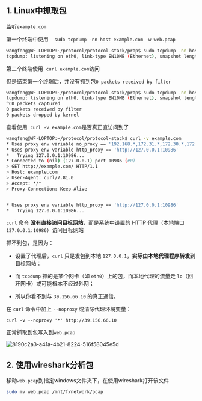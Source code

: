 

## 1. Linux中抓取包

监听`example.com`

第一个终端中使用    `sudo tcpdump -nn host example.com -w web.pcap`

```bash
wangfeng@WF-LOPTOP:~/protocol/protocol-stack/prap$ sudo tcpdump -nn host example.com -w web.pcap
tcpdump: listening on eth0, link-type EN10MB (Ethernet), snapshot length 262144 bytes

```

第二个终端使用  `curl example.com`访问



但是结束第一个终端后，并没有抓到包`0 packets received by filter`

```bash
wangfeng@WF-LOPTOP:~/protocol/protocol-stack/prap$ sudo tcpdump -nn host example.com -w web.pcap
tcpdump: listening on eth0, link-type EN10MB (Ethernet), snapshot length 262144 bytes
^C0 packets captured
0 packets received by filter      
0 packets dropped by kernel
```

查看使用  `curl -v example.com`是否真正直访问到了

```bash
wangfeng@WF-LOPTOP:~/protocol/protocol-stack$ curl -v example.com
* Uses proxy env variable no_proxy == '192.168.*,172.31.*,172.30.*,172.29.*,172.28.*,172.27.*,172.26.*,172.25.*,172.24.*,172.23.*,172.22.*,172.21.*,172.20.*,172.19.*,172.18.*,172.17.*,172.16.*,10.*,127.*,localhost'
* Uses proxy env variable http_proxy == 'http://127.0.0.1:10986'
*   Trying 127.0.0.1:10986...
* Connected to (nil) (127.0.0.1) port 10986 (#0)
> GET http://example.com/ HTTP/1.1
> Host: example.com
> User-Agent: curl/7.81.0
> Accept: */*
> Proxy-Connection: Keep-Alive
```

```bash

* Uses proxy env variable http_proxy == 'http://127.0.0.1:10986'
*   Trying 127.0.0.1:10986...

```

`curl` 命令 **没有直接访问目标网站**，而是系统中设置的 HTTP 代理（本地端口 `127.0.0.1:10986`）访问目标网站

抓不到包，是因为：

* 设置了代理后，`curl` 只是发包到本地 `127.0.0.1`，**实际由本地代理程序转发**到目标网站；

* 而 `tcpdump` 抓的是某个网卡（如 `eth0`）上的包，而本地代理的流量走 `lo`（回环网卡）或可能根本不经过外网；

* 所以你看不到与 `39.156.66.10` 的真正通信。
  
  

在 `curl` 命令中加上 `--noproxy` 或清除代理环境变量：

`curl -v --noproxy '*' http://39.156.66.10`

正常抓取到包写入到`web.pcap`

![8190c2a3-a41a-4b21-8224-516f58045e5d](file:///C:/Users/86182/Pictures/Typedown/8190c2a3-a41a-4b21-8224-516f58045e5d.png)

## 2. 使用wireshark分析包

移动`web.pcap`到指定windows文件夹下，在使用wireshark打开该文件

```bash
sudo mv web.pcap /mnt/f/network/pcap
```
